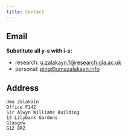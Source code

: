 ```yaml
---
title: Contact
---
```


## Email

**Substitute all y-s with i-s:**

- research: <u.zalakayn.1@research.gla.ac.uk>
- personal: <ping@umazalakayn.info>

## Address

```
Uma Zalakain
Office F142
Sir Alwyn Williams Building
13 Lilybank Gardens
Glasgow
G12 8RZ
```
